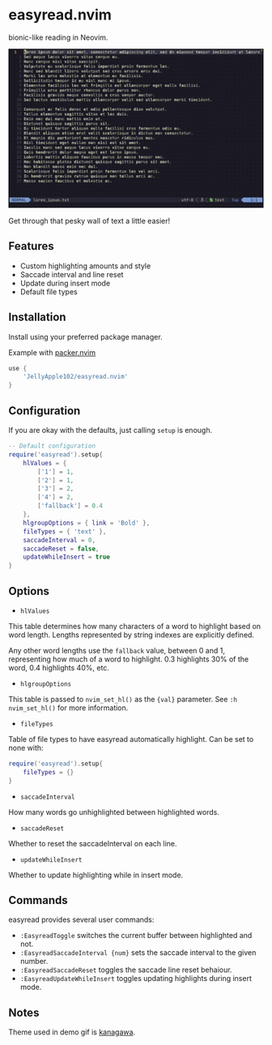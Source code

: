 # easyread.nvim

bionic-like reading in Neovim.

![demo gif](assets/easyread-demo.gif)

Get through that pesky wall of text a little easier!

## Features

- Custom highlighting amounts and style
- Saccade interval and line reset
- Update during insert mode
- Default file types

## Installation

Install using your preferred package manager.

Example with [packer.nvim](https://github.com/wbthomason/packer.nvim)

```lua
use {
    'JellyApple102/easyread.nvim'
}
```

## Configuration

If you are okay with the defaults, just calling `setup` is enough.
```lua
-- Default configuration
require('easyread').setup{
    hlValues = {
        ['1'] = 1,
        ['2'] = 1,
        ['3'] = 2,
        ['4'] = 2,
        ['fallback'] = 0.4
    },
    hlgroupOptions = { link = 'Bold' },
    fileTypes = { 'text' },
    saccadeInterval = 0,
    saccadeReset = false,
    updateWhileInsert = true
}
```
## Options

- `hlValues`

This table determines how many characters of a word to highlight based on word length.
Lengths represented by string indexes are explicitly defined.

Any other word lengths use the `fallback` value, between 0 and 1, representing how much of a word to highlight.
0.3 highlights 30% of the word, 0.4 highlights 40%, etc.

- `hlgroupOptions`

This table is passed to `nvim_set_hl()` as the `{val}` parameter.
See `:h nvim_set_hl()` for more information.

- `fileTypes`

Table of file types to have easyread automatically highlight.
Can be set to none with:
```lua
require('easyread').setup{
    fileTypes = {}
}
```

- `saccadeInterval`

How many words go unhighlighted between highlighted words.

- `saccadeReset`

Whether to reset the saccadeInterval on each line.

- `updateWhileInsert`

Whether to update highlighting while in insert mode.

## Commands

easyread provides several user commands:

- `:EasyreadToggle` switches the current buffer between highlighted and not.
- `:EasyreadSaccadeInterval {num}` sets the saccade interval to the given number.
- `:EasyreadSaccadeReset` toggles the saccade line reset behaiour.
- `:EasyreadUpdateWhileInsert` toggles updating highlights during insert mode.

## Notes

Theme used in demo gif is [kanagawa](https://github.com/rebelot/kanagawa.nvim).
